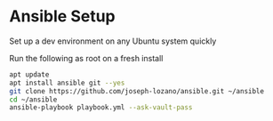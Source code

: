 # Ansible Setup

Set up a dev environment on any Ubuntu system quickly

Run the following as root on a fresh install

```bash
apt update
apt install ansible git --yes
git clone https://github.com/joseph-lozano/ansible.git ~/ansible
cd ~/ansible
ansible-playbook playbook.yml --ask-vault-pass
```
